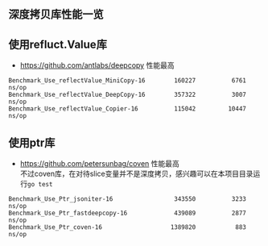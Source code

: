 ## 深度拷贝库性能一览

## 使用refluct.Value库
* https://github.com/antlabs/deepcopy 性能最高
```
Benchmark_Use_reflectValue_MiniCopy-16    	  160227	      6761 ns/op
Benchmark_Use_reflectValue_DeepCopy-16    	  357322	      3007 ns/op
Benchmark_Use_reflectValue_Copier-16      	  115042	     10447 ns/op

```
## 使用ptr库
* https://github.com/petersunbag/coven 性能最高  
不过coven库，在对待slice变量并不是深度拷贝，感兴趣可以在本项目目录运行```go test```
```
Benchmark_Use_Ptr_jsoniter-16             	  343550	      3233 ns/op
Benchmark_Use_Ptr_fastdeepcopy-16         	  439089	      2877 ns/op
Benchmark_Use_Ptr_coven-16                	 1389820	       883 ns/op

```
